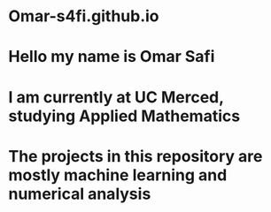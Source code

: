 # Omar-s4fi.github.io
# Hello my name is Omar Safi
# I am currently at UC Merced, studying Applied Mathematics 
# The projects in this repository are mostly machine learning and numerical analysis
